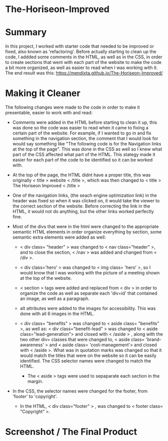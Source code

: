 # The-Horiseon-Improved

# Summary 
In this project, I worked with starter code that needed to be improved or fixed, also known as 'refactoring'. Before actually starting to clean up the code, I addded some comments in the HTML, as well as in the CSS, in order to create sections that went with each part of the website to make the code a bit more organized, as well as easier to read when I was working with it.  The end result was this: https://mendixta.github.io/The-Horiseon-Improved/

# Making it Cleaner 
The following changes were made to the code in order to make it presentable, easier to work with and read:

* Comments were added in the HTML before starting to clean it up, this was done so the code was easier to read when it came to fixing a certain part of the website. For example, if I wanted to go in and fix something in the navigation section, the comment that I would look for would say something like "The following code is for the Navigation links at the top of the page". This was done in the CSS as well so I knew what part of the CSS affected what part of the HTML. This stategy made it easier for each part of the code to be identified so it can be worked with. 

* At the top of the page, the HTML didnt have a proper title, this was originally < title > website < /title >, which was then changed to < title > The Horiseon Improved < /title >

* One of the navigation links, (the seach engine optimization link) in the header was fixed so when it was clicked on, it would take the viewer to the correct section of the website. Before correcting the link in the HTML, it would not do anything, but the other links worked perfectly fine. 

* Most of the divs that were in the html were changed to the appropriate semantic HTML elements in order organize everything by section, some semantic extra elements were added as well: 
    *  < div class= "header" > was changed to < nav class="header" >, and to close the section, < /nav > was added and changed from < /div >.

    *   < div class='hero' > was changed to < img class= 'hero' >, so I would know that I was working with the picture of a meeting shown at the top of the website. 

    * < section > tags were added and replaced from < div > in order to organize the code as well as separate each 'div=id' that contained an image, as well as a paragraph. 

    *  alt attributes were added to the images for accessibility. This was done with all 6 images in the HTML. 

    * < div class= "benefits" > was changed to < aside class= "benefits" >, as well as: < div class="benefit-lead" > was changed to < aside class="lead-generation"> and closed with < /aside > , along with the two other div= classes that were changed to, < aside class= 'brand-awareness' > and < aside class= 'cost-management'> and closed with < /aside >. What was in quotation marks was changed so that it would match the titles that were on the website so it can be easily identified. The CSS selector names were changed to match the HTML.
        * The < aside > tags were used to sepaparate each section in the margin. 

* In the CSS, the selector names were changed for the footer, from 'footer' to 'copyright'. 
    * In the HTML, < div class="footer" > , was changed to < footer class= "Copyright" >.

# Screenshot / The Final Product
[](The-Horiseon-Improved.png)

